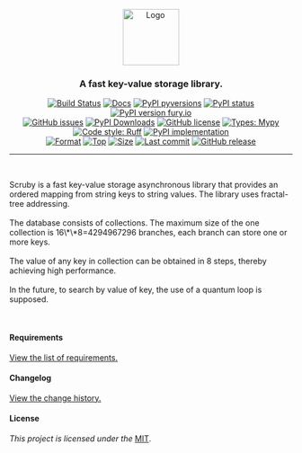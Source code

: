 <div align="center">
  <p align="center">
    <a href="https://github.com/kebasyaty/scruby">
      <img
        height="100"
        alt="Logo"
        src="https://raw.githubusercontent.com/kebasyaty/scruby/main/assets/logo.svg">
    </a>
  </p>
  <p>
    <h3>A fast key-value storage library.</h3>
    <p align="center">
      <a href="https://github.com/kebasyaty/scruby/actions/workflows/test.yml" alt="Build Status"><img src="https://github.com/kebasyaty/scruby/actions/workflows/test.yml/badge.svg" alt="Build Status"></a>
      <a href="https://kebasyaty.github.io/scruby/" alt="Docs"><img src="https://img.shields.io/badge/docs-available-brightgreen.svg" alt="Docs"></a>
      <a href="https://pypi.python.org/pypi/scruby/" alt="PyPI pyversions"><img src="https://img.shields.io/pypi/pyversions/scruby.svg" alt="PyPI pyversions"></a>
      <a href="https://pypi.python.org/pypi/scruby/" alt="PyPI status"><img src="https://img.shields.io/pypi/status/scruby.svg" alt="PyPI status"></a>
      <a href="https://pypi.python.org/pypi/scruby/" alt="PyPI version fury.io"><img src="https://badge.fury.io/py/scruby.svg" alt="PyPI version fury.io"></a>
      <br>
      <a href="https://github.com/kebasyaty/scruby/issues"><img src="https://img.shields.io/github/issues/kebasyaty/scruby.svg" alt="GitHub issues"></a>
      <a href="https://pepy.tech/projects/scruby"><img src="https://static.pepy.tech/badge/scruby" alt="PyPI Downloads"></a>
      <a href="https://github.com/kebasyaty/scruby/blob/main/LICENSE" alt="GitHub license"><img src="https://img.shields.io/github/license/kebasyaty/scruby" alt="GitHub license"></a>
      <a href="https://mypy-lang.org/" alt="Types: Mypy"><img src="https://img.shields.io/badge/types-Mypy-202235.svg?color=0c7ebf" alt="Types: Mypy"></a>
      <a href="https://docs.astral.sh/ruff/" alt="Code style: Ruff"><img src="https://img.shields.io/badge/code%20style-Ruff-FDD835.svg" alt="Code style: Ruff"></a>
      <a href="https://github.com/kebasyaty/scruby" alt="PyPI implementation"><img src="https://img.shields.io/pypi/implementation/scruby" alt="PyPI implementation"></a>
      <br>
      <a href="https://pypi.org/project/scruby"><img src="https://img.shields.io/pypi/format/scruby" alt="Format"></a>
      <a href="https://github.com/kebasyaty/scruby"><img src="https://img.shields.io/github/languages/top/kebasyaty/scruby" alt="Top"></a>
      <a href="https://github.com/kebasyaty/scruby"><img src="https://img.shields.io/github/repo-size/kebasyaty/scruby" alt="Size"></a>
      <a href="https://github.com/kebasyaty/scruby"><img src="https://img.shields.io/github/last-commit/kebasyaty/scruby/main" alt="Last commit"></a>
      <a href="https://github.com/kebasyaty/scruby/releases/" alt="GitHub release"><img src="https://img.shields.io/github/release/kebasyaty/scruby" alt="GitHub release"></a>
    </p>
  </p>
</div>

<hr>

<br>

<p>
Scruby is a fast key-value storage asynchronous library that provides an
ordered mapping from string keys to string values.
The library uses fractal-tree addressing.
<br>
<br>
The database consists of collections.
The maximum size of the one collection is 16\*\*8=4294967296 branches,
each branch can store one or more keys.
<br>
<br>
The value of any key in collection can be obtained in 8 steps,
thereby achieving high performance.
<br>
<br>
In the future, to search by value of key, the use of a quantum loop is supposed.
</p>

<br>

#### Requirements

[View the list of requirements.](https://github.com/kebasyaty/scruby/blob/main/REQUIREMENTS.md "View the list of requirements.")

#### Changelog

[View the change history.](https://github.com/kebasyaty/scruby/blob/main/CHANGELOG.md "Changelog")

#### License

_This project is licensed under the_ [MIT](https://github.com/kebasyaty/scruby/blob/main/LICENSE "MIT").

